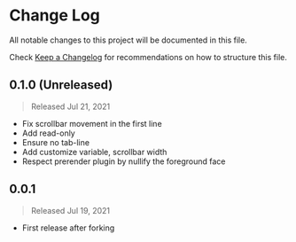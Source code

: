 # Change Log

All notable changes to this project will be documented in this file.

Check [Keep a Changelog](http://keepachangelog.com/) for recommendations on how to structure this file.


## 0.1.0 (Unreleased)
> Released Jul 21, 2021

* Fix scrollbar movement in the first line
* Add read-only
* Ensure no tab-line
* Add customize variable, scrollbar width
* Respect prerender plugin by nullify the foreground face

## 0.0.1
> Released Jul 19, 2021

* First release after forking
